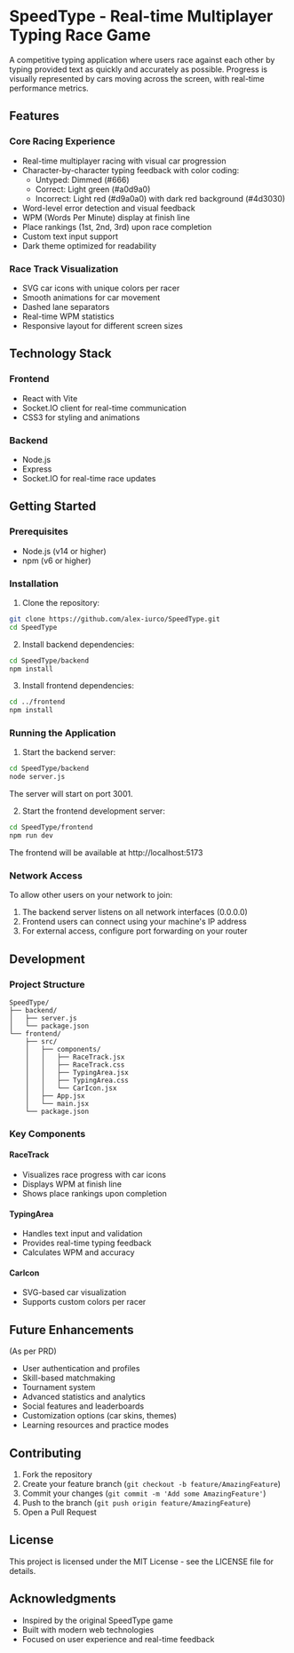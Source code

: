 # SpeedType - Real-time Multiplayer Typing Race Game

A competitive typing application where users race against each other by typing provided text as quickly and accurately as possible. Progress is visually represented by cars moving across the screen, with real-time performance metrics.

## Features

### Core Racing Experience
- Real-time multiplayer racing with visual car progression
- Character-by-character typing feedback with color coding:
  - Untyped: Dimmed (#666)
  - Correct: Light green (#a0d9a0)
  - Incorrect: Light red (#d9a0a0) with dark red background (#4d3030)
- Word-level error detection and visual feedback
- WPM (Words Per Minute) display at finish line
- Place rankings (1st, 2nd, 3rd) upon race completion
- Custom text input support
- Dark theme optimized for readability

### Race Track Visualization
- SVG car icons with unique colors per racer
- Smooth animations for car movement
- Dashed lane separators
- Real-time WPM statistics
- Responsive layout for different screen sizes

## Technology Stack

### Frontend
- React with Vite
- Socket.IO client for real-time communication
- CSS3 for styling and animations

### Backend
- Node.js
- Express
- Socket.IO for real-time race updates

## Getting Started

### Prerequisites
- Node.js (v14 or higher)
- npm (v6 or higher)

### Installation

1. Clone the repository:
```bash
git clone https://github.com/alex-iurco/SpeedType.git
cd SpeedType
```

2. Install backend dependencies:
```bash
cd SpeedType/backend
npm install
```

3. Install frontend dependencies:
```bash
cd ../frontend
npm install
```

### Running the Application

1. Start the backend server:
```bash
cd SpeedType/backend
node server.js
```
The server will start on port 3001.

2. Start the frontend development server:
```bash
cd SpeedType/frontend
npm run dev
```
The frontend will be available at http://localhost:5173

### Network Access
To allow other users on your network to join:

1. The backend server listens on all network interfaces (0.0.0.0)
2. Frontend users can connect using your machine's IP address
3. For external access, configure port forwarding on your router

## Development

### Project Structure
```
SpeedType/
├── backend/
│   ├── server.js
│   └── package.json
└── frontend/
    ├── src/
    │   ├── components/
    │   │   ├── RaceTrack.jsx
    │   │   ├── RaceTrack.css
    │   │   ├── TypingArea.jsx
    │   │   ├── TypingArea.css
    │   │   └── CarIcon.jsx
    │   ├── App.jsx
    │   └── main.jsx
    └── package.json
```

### Key Components

#### RaceTrack
- Visualizes race progress with car icons
- Displays WPM at finish line
- Shows place rankings upon completion

#### TypingArea
- Handles text input and validation
- Provides real-time typing feedback
- Calculates WPM and accuracy

#### CarIcon
- SVG-based car visualization
- Supports custom colors per racer

## Future Enhancements
(As per PRD)
- User authentication and profiles
- Skill-based matchmaking
- Tournament system
- Advanced statistics and analytics
- Social features and leaderboards
- Customization options (car skins, themes)
- Learning resources and practice modes

## Contributing
1. Fork the repository
2. Create your feature branch (`git checkout -b feature/AmazingFeature`)
3. Commit your changes (`git commit -m 'Add some AmazingFeature'`)
4. Push to the branch (`git push origin feature/AmazingFeature`)
5. Open a Pull Request

## License
This project is licensed under the MIT License - see the LICENSE file for details.

## Acknowledgments
- Inspired by the original SpeedType game
- Built with modern web technologies
- Focused on user experience and real-time feedback 